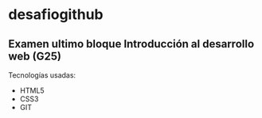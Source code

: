 # desafiogithub
## Examen ultimo bloque Introducción al desarrollo web (G25)

Tecnologías usadas:
- HTML5
- CSS3
- GIT
